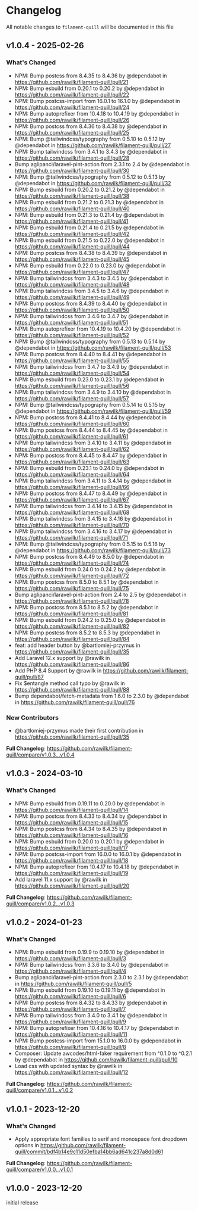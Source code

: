 # Changelog

All notable changes to `filament-quill` will be documented in this file

## v1.0.4 - 2025-02-26

### What's Changed

* NPM: Bump postcss from 8.4.35 to 8.4.36 by @dependabot in https://github.com/rawilk/filament-quill/pull/21
* NPM: Bump esbuild from 0.20.1 to 0.20.2 by @dependabot in https://github.com/rawilk/filament-quill/pull/22
* NPM: Bump postcss-import from 16.0.1 to 16.1.0 by @dependabot in https://github.com/rawilk/filament-quill/pull/24
* NPM: Bump autoprefixer from 10.4.18 to 10.4.19 by @dependabot in https://github.com/rawilk/filament-quill/pull/26
* NPM: Bump postcss from 8.4.36 to 8.4.38 by @dependabot in https://github.com/rawilk/filament-quill/pull/25
* NPM: Bump @tailwindcss/typography from 0.5.10 to 0.5.12 by @dependabot in https://github.com/rawilk/filament-quill/pull/27
* NPM: Bump tailwindcss from 3.4.1 to 3.4.3 by @dependabot in https://github.com/rawilk/filament-quill/pull/28
* Bump aglipanci/laravel-pint-action from 2.3.1 to 2.4 by @dependabot in https://github.com/rawilk/filament-quill/pull/30
* NPM: Bump @tailwindcss/typography from 0.5.12 to 0.5.13 by @dependabot in https://github.com/rawilk/filament-quill/pull/32
* NPM: Bump esbuild from 0.20.2 to 0.21.2 by @dependabot in https://github.com/rawilk/filament-quill/pull/38
* NPM: Bump esbuild from 0.21.2 to 0.21.3 by @dependabot in https://github.com/rawilk/filament-quill/pull/40
* NPM: Bump esbuild from 0.21.3 to 0.21.4 by @dependabot in https://github.com/rawilk/filament-quill/pull/41
* NPM: Bump esbuild from 0.21.4 to 0.21.5 by @dependabot in https://github.com/rawilk/filament-quill/pull/42
* NPM: Bump esbuild from 0.21.5 to 0.22.0 by @dependabot in https://github.com/rawilk/filament-quill/pull/44
* NPM: Bump postcss from 8.4.38 to 8.4.39 by @dependabot in https://github.com/rawilk/filament-quill/pull/45
* NPM: Bump esbuild from 0.22.0 to 0.23.0 by @dependabot in https://github.com/rawilk/filament-quill/pull/47
* NPM: Bump tailwindcss from 3.4.3 to 3.4.5 by @dependabot in https://github.com/rawilk/filament-quill/pull/48
* NPM: Bump tailwindcss from 3.4.5 to 3.4.6 by @dependabot in https://github.com/rawilk/filament-quill/pull/49
* NPM: Bump postcss from 8.4.39 to 8.4.40 by @dependabot in https://github.com/rawilk/filament-quill/pull/50
* NPM: Bump tailwindcss from 3.4.6 to 3.4.7 by @dependabot in https://github.com/rawilk/filament-quill/pull/51
* NPM: Bump autoprefixer from 10.4.19 to 10.4.20 by @dependabot in https://github.com/rawilk/filament-quill/pull/52
* NPM: Bump @tailwindcss/typography from 0.5.13 to 0.5.14 by @dependabot in https://github.com/rawilk/filament-quill/pull/53
* NPM: Bump postcss from 8.4.40 to 8.4.41 by @dependabot in https://github.com/rawilk/filament-quill/pull/55
* NPM: Bump tailwindcss from 3.4.7 to 3.4.9 by @dependabot in https://github.com/rawilk/filament-quill/pull/54
* NPM: Bump esbuild from 0.23.0 to 0.23.1 by @dependabot in https://github.com/rawilk/filament-quill/pull/56
* NPM: Bump tailwindcss from 3.4.9 to 3.4.10 by @dependabot in https://github.com/rawilk/filament-quill/pull/57
* NPM: Bump @tailwindcss/typography from 0.5.14 to 0.5.15 by @dependabot in https://github.com/rawilk/filament-quill/pull/59
* NPM: Bump postcss from 8.4.41 to 8.4.44 by @dependabot in https://github.com/rawilk/filament-quill/pull/60
* NPM: Bump postcss from 8.4.44 to 8.4.45 by @dependabot in https://github.com/rawilk/filament-quill/pull/61
* NPM: Bump tailwindcss from 3.4.10 to 3.4.11 by @dependabot in https://github.com/rawilk/filament-quill/pull/62
* NPM: Bump postcss from 8.4.45 to 8.4.47 by @dependabot in https://github.com/rawilk/filament-quill/pull/63
* NPM: Bump esbuild from 0.23.1 to 0.24.0 by @dependabot in https://github.com/rawilk/filament-quill/pull/64
* NPM: Bump tailwindcss from 3.4.11 to 3.4.14 by @dependabot in https://github.com/rawilk/filament-quill/pull/66
* NPM: Bump postcss from 8.4.47 to 8.4.49 by @dependabot in https://github.com/rawilk/filament-quill/pull/67
* NPM: Bump tailwindcss from 3.4.14 to 3.4.15 by @dependabot in https://github.com/rawilk/filament-quill/pull/68
* NPM: Bump tailwindcss from 3.4.15 to 3.4.16 by @dependabot in https://github.com/rawilk/filament-quill/pull/70
* NPM: Bump tailwindcss from 3.4.16 to 3.4.17 by @dependabot in https://github.com/rawilk/filament-quill/pull/71
* NPM: Bump @tailwindcss/typography from 0.5.15 to 0.5.16 by @dependabot in https://github.com/rawilk/filament-quill/pull/73
* NPM: Bump postcss from 8.4.49 to 8.5.0 by @dependabot in https://github.com/rawilk/filament-quill/pull/74
* NPM: Bump esbuild from 0.24.0 to 0.24.2 by @dependabot in https://github.com/rawilk/filament-quill/pull/72
* NPM: Bump postcss from 8.5.0 to 8.5.1 by @dependabot in https://github.com/rawilk/filament-quill/pull/75
* Bump aglipanci/laravel-pint-action from 2.4 to 2.5 by @dependabot in https://github.com/rawilk/filament-quill/pull/78
* NPM: Bump postcss from 8.5.1 to 8.5.2 by @dependabot in https://github.com/rawilk/filament-quill/pull/81
* NPM: Bump esbuild from 0.24.2 to 0.25.0 by @dependabot in https://github.com/rawilk/filament-quill/pull/82
* NPM: Bump postcss from 8.5.2 to 8.5.3 by @dependabot in https://github.com/rawilk/filament-quill/pull/84
* feat: add header button by @bartlomiej-przymus in https://github.com/rawilk/filament-quill/pull/35
* Add Laravel 12.x support by @rawilk in https://github.com/rawilk/filament-quill/pull/86
* Add PHP 8.4 Support by @rawilk in https://github.com/rawilk/filament-quill/pull/87
* Fix $entangle method call typo by @rawilk in https://github.com/rawilk/filament-quill/pull/88
* Bump dependabot/fetch-metadata from 1.6.0 to 2.3.0 by @dependabot in https://github.com/rawilk/filament-quill/pull/76

### New Contributors

* @bartlomiej-przymus made their first contribution in https://github.com/rawilk/filament-quill/pull/35

**Full Changelog**: https://github.com/rawilk/filament-quill/compare/v1.0.3...v1.0.4

## v1.0.3 - 2024-03-10

### What's Changed

* NPM: Bump esbuild from 0.19.11 to 0.20.0 by @dependabot in https://github.com/rawilk/filament-quill/pull/14
* NPM: Bump postcss from 8.4.33 to 8.4.34 by @dependabot in https://github.com/rawilk/filament-quill/pull/15
* NPM: Bump postcss from 8.4.34 to 8.4.35 by @dependabot in https://github.com/rawilk/filament-quill/pull/16
* NPM: Bump esbuild from 0.20.0 to 0.20.1 by @dependabot in https://github.com/rawilk/filament-quill/pull/17
* NPM: Bump postcss-import from 16.0.0 to 16.0.1 by @dependabot in https://github.com/rawilk/filament-quill/pull/18
* NPM: Bump autoprefixer from 10.4.17 to 10.4.18 by @dependabot in https://github.com/rawilk/filament-quill/pull/19
* Add laravel 11.x support by @rawilk in https://github.com/rawilk/filament-quill/pull/20

**Full Changelog**: https://github.com/rawilk/filament-quill/compare/v1.0.2...v1.0.3

## v1.0.2 - 2024-01-23

### What's Changed

* NPM: Bump esbuild from 0.19.9 to 0.19.10 by @dependabot in https://github.com/rawilk/filament-quill/pull/3
* NPM: Bump tailwindcss from 3.3.6 to 3.4.0 by @dependabot in https://github.com/rawilk/filament-quill/pull/4
* Bump aglipanci/laravel-pint-action from 2.3.0 to 2.3.1 by @dependabot in https://github.com/rawilk/filament-quill/pull/5
* NPM: Bump esbuild from 0.19.10 to 0.19.11 by @dependabot in https://github.com/rawilk/filament-quill/pull/6
* NPM: Bump postcss from 8.4.32 to 8.4.33 by @dependabot in https://github.com/rawilk/filament-quill/pull/7
* NPM: Bump tailwindcss from 3.4.0 to 3.4.1 by @dependabot in https://github.com/rawilk/filament-quill/pull/9
* NPM: Bump autoprefixer from 10.4.16 to 10.4.17 by @dependabot in https://github.com/rawilk/filament-quill/pull/11
* NPM: Bump postcss-import from 15.1.0 to 16.0.0 by @dependabot in https://github.com/rawilk/filament-quill/pull/8
* Composer: Update awcodes/html-faker requirement from ^0.1.0 to ^0.2.1 by @dependabot in https://github.com/rawilk/filament-quill/pull/10
* Load css with updated syntax by @rawilk in https://github.com/rawilk/filament-quill/pull/12

**Full Changelog**: https://github.com/rawilk/filament-quill/compare/v1.0.1...v1.0.2

## v1.0.1 - 2023-12-20

### What's Changed

* Apply appropriate font families to serif and monospace font dropdown options in https://github.com/rawilk/filament-quill/commit/bdf4b14e9c11d50efba14bb6ad641c237a8d0d61

**Full Changelog**: https://github.com/rawilk/filament-quill/compare/v1.0.0...v1.0.1

## v1.0.0 - 2023-12-20

initial release

